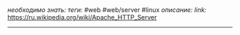 #
*необходимо знать:*
*теги:* #web #web/server #linux
*описание:*
*link:* https://ru.wikipedia.org/wiki/Apache_HTTP_Server

---
## 
